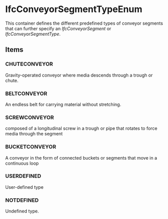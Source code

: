 # IfcConveyorSegmentTypeEnum

This container defines the different predefined types of conveyor segments that can further specify an _IfcConveyorSegment_ or _IfcConveyorSegmentType_.
<!-- end of short definition -->

## Items

### CHUTECONVEYOR
Gravity-operated conveyor where media descends through a trough or chute.

### BELTCONVEYOR
An endless belt for carrying material without stretching.

### SCREWCONVEYOR
composed of a longitudinal screw in a trough or pipe that rotates to force media through the segment

### BUCKETCONVEYOR
A conveyor in the form of connected buckets or segments that move in a continuous loop

### USERDEFINED
User-defined type

### NOTDEFINED
Undefined type.
